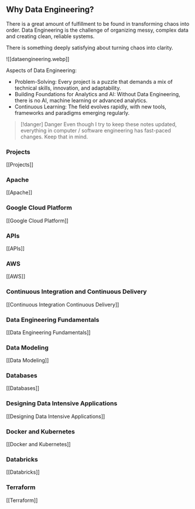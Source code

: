 ## Why Data Engineering?
There is a great amount of fulfillment to be found in transforming chaos into order. Data Engineering is the challenge of organizing messy, complex data and creating clean, reliable systems. 

There is something deeply satisfying about turning chaos into clarity.

![[dataengineering.webp]]

Aspects of Data Engineering:
- Problem-Solving: Every project is a puzzle that demands a mix of technical skills, innovation, and adaptability.
- Building Foundations for Analytics and AI: Without Data Engineering, there is no AI, machine learning or advanced analytics. 
- Continuous Learning: The field evolves rapidly, with new tools, frameworks and paradigms emerging regularly. 

> [!danger] Danger
> Even though I try to keep these notes updated, everything in computer / software engineering has fast-paced changes. Keep that in mind. 


### Projects
[[Projects]]

### Apache
[[Apache]]

### Google Cloud Platform
[[Google Cloud Platform]]

### APIs
[[APIs]]

### AWS
[[AWS]]

### Continuous Integration and Continuous Delivery
[[Continuous Integration Continuous Delivery]]

### Data Engineering Fundamentals
[[Data Engineering Fundamentals]]

### Data Modeling
[[Data Modeling]]


### Databases
[[Databases]]

### Designing Data Intensive Applications
[[Designing Data Intensive Applications]]

### Docker and Kubernetes
[[Docker and Kubernetes]]


### Databricks
[[Databricks]]

### Terraform
[[Terraform]]



